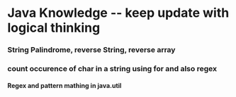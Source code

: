 # Java Knowledge -- keep update with logical thinking

### String Palindrome, reverse String, reverse array

### count occurence of char in a string using for and also regex

#### Regex and pattern mathing in java.util 

